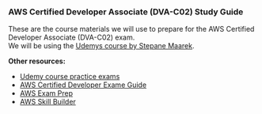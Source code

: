 ### AWS Certified Developer Associate (DVA-C02) Study Guide

These are the course materials we will use to prepare for the AWS Certified Developer Associate (DVA-C02) exam.<br/>
We will be using the [Udemys course by Stepane Maarek](https://www.udemy.com/course/aws-certified-developer-associate-dva-c01/).

**Other resources:**

 - [Udemy course practice exams](https://www.udemy.com/course/aws-certified-developer-associate-dva-c01/)
 - [AWS Certified Developer Exame Guide](https://aws.amazon.com/certification/certified-developer-associate/)
 - [AWS Exam Prep](https://training.resources.awscloud.com/get-certified-developer-associate)
 - [AWS Skill Builder](https://explore.skillbuilder.aws/learn/course/13757/exam-prep-official-practice-question-set-aws-certified-developer-associate-dva-c02-english)